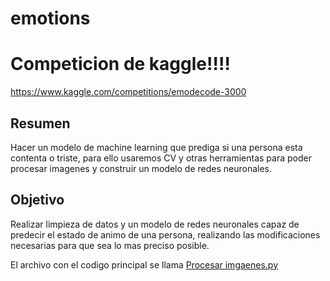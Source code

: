 # emotions

# Competicion de kaggle!!!!

https://www.kaggle.com/competitions/emodecode-3000

## Resumen

Hacer un modelo de machine learning que prediga si una persona esta contenta o triste, para ello usaremos CV y otras herramientas para poder procesar imagenes y construir un modelo de redes neuronales.

## Objetivo

Realizar limpieza de datos y un modelo de redes neuronales capaz de predecir el estado de animo de una persona, realizando las modificaciones necesarias para que sea lo mas preciso posible.

El archivo con el codigo principal se llama [Procesar imgaenes.py](https://github.com/AdrianNiet/Kaggle-Emotions/blob/main/Procesar_imagenes.ipynb)
